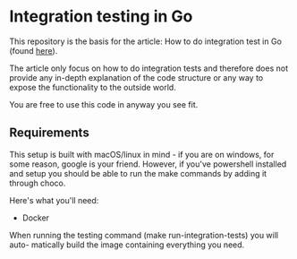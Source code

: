 # Integration testing in Go
This repository is the basis for the article: How to do integration test in Go 
(found [here](https://blog.mortenvistisen.com/how-to-do-integration-tests-in-go)).

The article only focus on how to do integration tests and therefore does not
provide any in-depth explanation of the code structure or any way to expose
the functionality to the outside world.

You are free to use this code in anyway you see fit.

## Requirements
This setup is built with macOS/linux in mind - if you are on windows, for some
reason, google is your friend. However, if you've powershell installed and
setup you should be able to run the make commands by adding it through choco.

Here's what you'll need:
- Docker

When running the testing command (make run-integration-tests) you will auto-
matically build the image containing everything you need.


